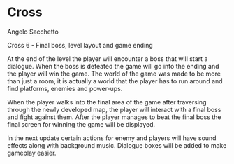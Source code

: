 # Cross

Angelo Sacchetto

Cross 6 - Final boss, level layout and game ending

At the end of the level the player will encounter a boss that will start a dialogue. When the boss is defeated the game will go into the ending and the player will win the game. The world of the game was made to be more than just a room, it is actually a world that the player has to run around and find platforms, enemies and power-ups.

When the player walks into the final area of the game after traversing through the newly developed map, the player will interact with a final boss and fight against them. After the player manages to beat the final boss the final screen for winning the game will be displayed.

In the next update certain actions for enemy and players will have sound effects along with background music. Dialogue boxes will be added to make gameplay easier.
